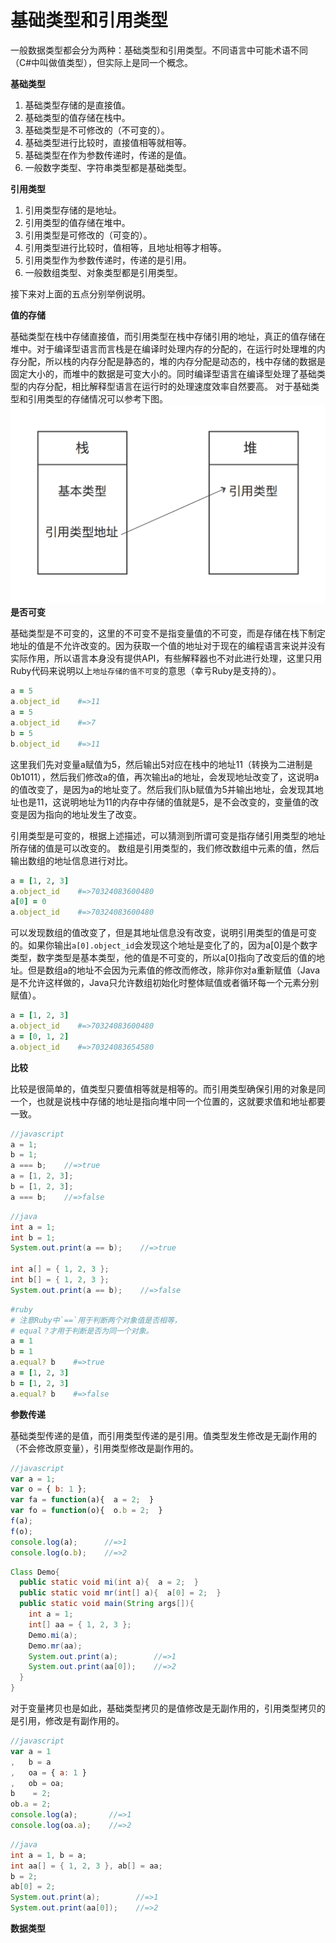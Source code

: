 # 基础类型和引用类型

一般数据类型都会分为两种：基础类型和引用类型。不同语言中可能术语不同（C#中叫做值类型），但实际上是同一个概念。

**基础类型**
1. 基础类型存储的是直接值。
2. 基础类型的值存储在栈中。
3. 基础类型是不可修改的（不可变的）。
4. 基础类型进行比较时，直接值相等就相等。
5. 基础类型在作为参数传递时，传递的是值。
6. 一般数字类型、字符串类型都是基础类型。

**引用类型**
1. 引用类型存储的是地址。
2. 引用类型的值存储在堆中。
3. 引用类型是可修改的（可变的）。
4. 引用类型进行比较时，值相等，且地址相等才相等。
5. 引用类型作为参数传递时，传递的是引用。
6. 一般数组类型、对象类型都是引用类型。

接下来对上面的五点分别举例说明。

**值的存储**

基础类型在栈中存储直接值，而引用类型在栈中存储引用的地址，真正的值存储在堆中。对于编译型语言而言栈是在编译时处理内存的分配的，在运行时处理堆的内存分配，所以栈的内存分配是静态的，堆的内存分配是动态的，栈中存储的数据是固定大小的，而堆中的数据是可变大小的。同时编译型语言在编译型处理了基础类型的内存分配，相比解释型语言在运行时的处理速度效率自然要高。
对于基础类型和引用类型的存储情况可以参考下图。
![](images/primitive_and_reference_type.png)
**是否可变**

基础类型是不可变的，这里的不可变不是指变量值的不可变，而是存储在栈下制定地址的值是不允许改变的。因为获取一个值的地址对于现在的编程语言来说并没有实际作用，所以语言本身没有提供API，有些解释器也不对此进行处理，这里只用Ruby代码来说明以上`地址存储的值不可变`的意思（幸亏Ruby是支持的）。
```ruby
a = 5
a.object_id    #=>11
a = 5
a.object_id    #=>7
b = 5
b.object_id    #=>11
```
这里我们先对变量a赋值为5，然后输出5对应在栈中的地址11（转换为二进制是0b1011），然后我们修改a的值，再次输出a的地址，会发现地址改变了，这说明a的值改变了，是因为a的地址变了。然后我们队b赋值为5并输出地址，会发现其地址也是11，这说明地址为11的内存中存储的值就是5，是不会改变的，变量值的改变是因为指向的地址发生了改变。

引用类型是可变的，根据上述描述，可以猜测到所谓可变是指存储引用类型的地址所存储的值是可以改变的。
数组是引用类型的，我们修改数组中元素的值，然后输出数组的地址信息进行对比。
```ruby
a = [1, 2, 3]
a.object_id    #=>70324083600480
a[0] = 0
a.object_id    #=>70324083600480
```
可以发现数组的值改变了，但是其地址信息没有改变，说明引用类型的值是可变的。如果你输出`a[0].object_id`会发现这个地址是变化了的，因为a[0]是个数字类型，数字类型是基本类型，他的值是不可变的，所以a[0]指向了改变后的值的地址。但是数组a的地址不会因为元素值的修改而修改，除非你对a重新赋值（Java是不允许这样做的，Java只允许数组初始化时整体赋值或者循环每一个元素分别赋值）。
```ruby
a = [1, 2, 3]
a.object_id    #=>70324083600480
a = [0, 1, 2]
a.object_id    #=>70324083654580
```
**比较**

比较是很简单的，值类型只要值相等就是相等的。而引用类型确保引用的对象是同一个，也就是说栈中存储的地址是指向堆中同一个位置的，这就要求值和地址都要一致。
```javascript
//javascript
a = 1;
b = 1;
a === b;    //=>true
a = [1, 2, 3];
b = [1, 2, 3];
a === b;    //=>false
```
```java
//java
int a = 1;
int b = 1;
System.out.print(a == b);    //=>true

int a[] = { 1, 2, 3 };
int b[] = { 1, 2, 3 };
System.out.print(a == b);    //=>false
```
```ruby
#ruby
# 注意Ruby中`==`用于判断两个对象值是否相等，
# equal？才用于判断是否为同一个对象。
a = 1
b = 1
a.equal? b    #=>true
a = [1, 2, 3]
b = [1, 2, 3]
a.equal? b    #=>false
```

**参数传递**

基础类型传递的是值，而引用类型传递的是引用。值类型发生修改是无副作用的（不会修改原变量），引用类型修改是副作用的。
```javascript
//javascript
var a = 1;
var o = { b: 1 };
var fa = function(a){  a = 2;  }
var fo = function(o){  o.b = 2;  }
f(a);
f(o);
console.log(a);      //=>1
console.log(o.b);    //=>2
```
```java
Class Demo{
  public static void mi(int a){  a = 2;  }
  public static void mr(int[] a){  a[0] = 2;  }
  public static void main(String args[]){
    int a = 1;
    int[] aa = { 1, 2, 3 };
    Demo.mi(a);
    Demo.mr(aa);
    System.out.print(a);        //=>1
    System.out.print(aa[0]);    //=>2
  }
}
```
对于变量拷贝也是如此，基础类型拷贝的是值修改是无副作用的，引用类型拷贝的是引用，修改是有副作用的。
```javascript
//javascript
var a = 1
,   b = a
,   oa = { a: 1 }
,   ob = oa;
b    = 2;
ob.a = 2;
console.log(a);       //=>1
console.log(oa.a);    //=>2
```
```java
//java
int a = 1, b = a;
int aa[] = { 1, 2, 3 }, ab[] = aa;
b = 2;
ab[0] = 2;
System.out.print(a);        //=>1
System.out.print(aa[0]);    //=>2
```
**数据类型**
